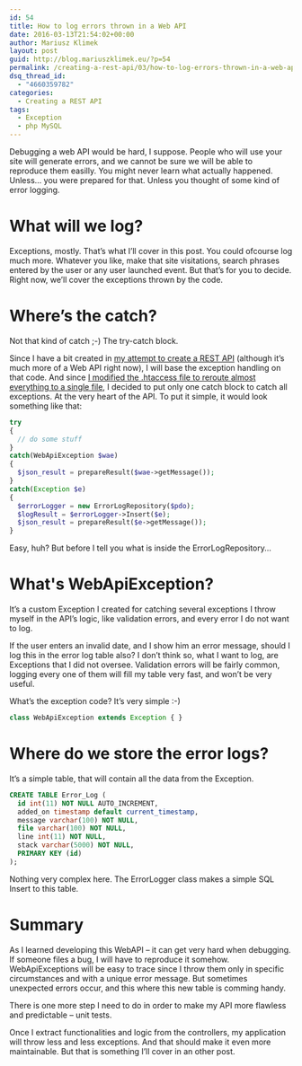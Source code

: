 ```yaml
---
id: 54
title: How to log errors thrown in a Web API
date: 2016-03-13T21:54:02+00:00
author: Mariusz Klimek
layout: post
guid: http://blog.mariuszklimek.eu/?p=54
permalink: /creating-a-rest-api/03/how-to-log-errors-thrown-in-a-web-api/
dsq_thread_id:
  - "4660359782"
categories:
  - Creating a REST API
tags:
  - Exception
  - php MySQL
---
```

Debugging a web API would be hard, I suppose. People who will use your site will generate errors, and we cannot be sure we will be able to reproduce them easilly. You might never learn what actually happened. Unless… you were prepared for that. Unless you thought of some kind of error logging.

# **What will we log?**

Exceptions, mostly. That’s what I’ll cover in this post. You could ofcourse log much more. Whatever you like, make that site visitations, search phrases entered by the user or any user launched event. But that’s for you to decide. Right now, we’ll cover the exceptions thrown by the code.

# **Where’s the catch?**

Not that kind of catch  ;-) The try-catch block.

Since I have a bit created in [my attempt to create a REST API](http://blog.mariuszklimek.eu/category/creating-a-rest-api/) (although it’s much more of a Web API right now), I will base the exception handling on that code. And since [I modified the .htaccess file to reroute almost everything to a single file](http://blog.mariuszklimek.eu/creating-a-rest-api/custom-routing-in-php/), I decided to put only one catch block to catch all exceptions. At the very heart of the API. To put it simple, it would look something like that:

```php
try
{
  // do some stuff
}
catch(WebApiException $wae)
{
  $json_result = prepareResult($wae->getMessage());
}
catch(Exception $e)
{
  $errorLogger = new ErrorLogRepository($pdo);
  $logResult = $errorLogger->Insert($e);
  $json_result = prepareResult($e->getMessage());
}
```

Easy, huh? But before I tell you what is inside the ErrorLogRepository...

# **What's WebApiException?**

It’s a custom Exception I created for catching several exceptions I throw myself in the API’s logic, like validation errors, and every error I do not want to log.

If the user enters an invalid date, and I show him an error message, should I log this in the error log table also? I don’t think so, what I want to log, are Exceptions that I did not oversee. Validation errors will be fairly common, logging every one of them will fill my table very fast, and won’t be very useful.

What’s the exception code? It’s very simple :-)

```php
class WebApiException extends Exception { }
```

# **Where do we store the error logs?**

It’s a simple table, that will contain all the data from the Exception.

```sql
CREATE TABLE Error_Log (
  id int(11) NOT NULL AUTO_INCREMENT,
  added_on timestamp default current_timestamp,
  message varchar(100) NOT NULL,
  file varchar(100) NOT NULL,
  line int(11) NOT NULL,
  stack varchar(5000) NOT NULL,
  PRIMARY KEY (id)
);
```

Nothing very complex here. The ErrorLogger class makes a simple SQL Insert to this table.

# Summary

As I learned developing this WebAPI – it can get very hard when debugging. If someone files a bug, I will have to reproduce it somehow. WebApiExceptions will be easy to trace since I throw them only in specific circumstances and with a unique error message. But sometimes unexpected errors occur, and this where this new table is comming handy.

There is one more step I need to do in order to make my API more flawless and predictable – unit tests.

Once I extract functionalities and logic from the controllers, my application will throw less and less exceptions. And that should make it even more maintainable. But that is something I’ll cover in an other post.
